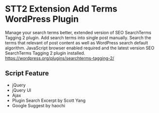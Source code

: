 # STT2 Extension Add Terms WordPress Plugin
Manage your search terms better, extended version of SEO SearchTerms Tagging 2 plugin. Add search terms into single post manually. Search the terms that relevant of post content as well as WordPress search default algorithm. JavaScript browser enabled required and the latest version SEO SearchTerms Tagging 2 plugin installed. https://wordpress.org/plugins/searchterms-tagging-2/

## Script Feature
* jQuery
* jQuery UI
* Ajax
* Plugin Search Excerpt by Scott Yang
* Google Suggest by haochi